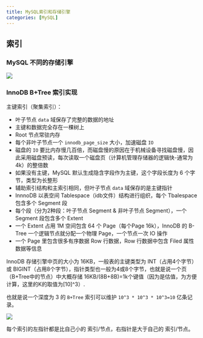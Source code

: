 ```yaml
---
title: MySQL索引和存储引擎
categories: [MySQL]
---
```


## 索引

### MySQL 不同的存储引擎

![](https://cdn.dd-code.site/PicGo/20201110143846.png)

### InnoDB B+Tree 索引实现

主键索引（聚集索引）：

- 叶子节点 `data` 域保存了完整的数据的地址
- 主键和数据完全存在一棵树上
- Root 节点常驻内存
- 每个非叶子节点一个 `innodb_page_size` 大小，加速磁盘 `IO`
- 磁盘的 `IO` 要比内存慢几百倍，而磁盘慢的原因在于机械设备寻找磁盘慢，因此采用磁盘预读，每次读取一个磁盘页（计算机管理存储器的逻辑快-通常为4k）的整倍数
- 如果没有主键，MySQL 默认生成隐含字段作为主键，这个字段长度为 6 个字节，类型为长整形
- 辅助索引结构和主索引相同，但叶子节点 `data` 域保存的是主键指针
- InnnoDB 以表空间 Tablespace（idb文件）结构进行组织，每个 Tbalespace 包含多个 Segment 段
- 每个段（分为2种段：叶子节点 Segment & 非叶子节点 Segment），一个 Segment 段包含多个 Extent
- 一个 Extent 占用 1M 空间包含 64 个 Page（每个Page 16k），InnoDB 的 B-Tree 一个逻辑节点就分配一个物理 Page，一个节点一次 IO 操作
-  一个 Page 里包含很多有序数据 Row 行数据，Row 行数据中包含 Filed 属性数据等信息

InnoDB 存储引擎中页的大小为 16KB，一般表的主键类型为 INT（占用4个字节）或 BIGINT（占用8个字节），指针类型也一般为4或8个字节，也就是说一个页（B+Tree中的节点）中大概存储 16KB/(8B+8B)=1k个键值（因为是估值，为方便计算，这里的K的取值为[10]^3）.

也就是说一个深度为 3 的 `B+Tree` 索引可以维护 `10^3 * 10^3 * 10^3=10` 亿条记录。

![](https://cdn.dd-code.site/PicGo/20201110150352.png)

每个索引的左指针都是比自己小的 索引/节点，右指针是大于自己的 索引/节点。